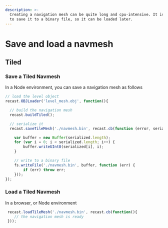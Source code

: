 ```yaml
---
description: >-
  Creating a navigation mesh can be quite long and cpu-intensive. It is advised
  to save it to a binary file, so it can be loaded later.
---
```


# Save and load a navmesh

## Tiled

### Save a Tiled Navmesh

In a Node environment, you can save a navigation mesh as follows

```javascript
// load the level object
recast.OBJLoader('level_mesh.obj', function(){

  // build the navigation mesh
  recast.buildTiled();

  // serialize it
  recast.saveTileMesh('./navmesh.bin', recast.cb(function (error, serialized) {

    var buffer = new Buffer(serialized.length);
    for (var i = 0; i < serialized.length; i++) {
        buffer.writeUInt8(serialized[i], i);
    }

    // write to a binary file
    fs.writeFile('./navmesh.bin', buffer, function (err) {
        if (err) throw err;
    }));
});

```

### Load a Tiled Navmesh

In a browser, or Node environment

```javascript
 recast.loadTileMesh('./navmesh.bin', recast.cb(function(){
    // the navigation mesh is ready
 }));
```

